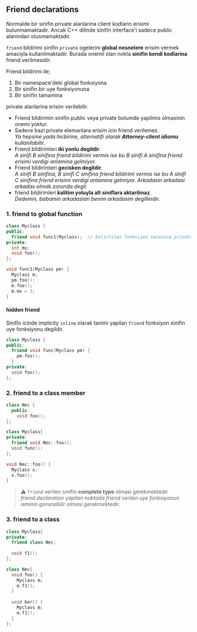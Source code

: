 ## Friend declarations

Normalde bir sinifin private alanlarina client kodlarin erisimi bulunmamaktadir. Ancak C++ dilinde sinifin interface'i sadece public alanindan olusmamaktadir.

`friend` bildirimi sinifin `private` ogelerini **global nesnelere** erisim vermek amaciyla kullanilmaktadir. Burada onemli olan nokta **sinifin kendi kodlarina** friend verilmesidir.

Friend bildirimi ile;

  1. Bir namespace'deki global fonksiyona
  2. Bir sinifin bir uye fonksiyonuna
  3. Bir sinifin tamamina

private alanlarina erisim verilebilir.

* Friend bildirimin sinifin public veya private bolumde yapilmis olmasinin onemi yoktur.
* Sadece bazi private elemanlara erisim icin friend verilemez.  
  *Ya hepsine yada hicbirine, alternatifi olarak **Attorney-client idiomu** kullanilabilir.*
* Friend bildirimleri **iki yonlu degildir**.  
  *A sinifi B sinifina friend bildirimi vermis ise bu B sinifi A sinifina friend erisimi verdigi anlamina gelmiyor.*
* Friend bildirimleri **gecisken degildir**.  
  *A sinifi B sinifina, B sinifi C sinifina friend bildirimi vermis ise bu A sinifi C sinifina friend erisimi verdigi anlamina gelmiyor. Arkadasin arkadasi arkadas olmak zorunda degil.*
* friend bildirimleri **kalitim yoluyla alt siniflara aktarilmaz**.  
  *Dedemin, babamin arkadaslari benim arkadasim degillerdir.*
  
### 1. friend to global function
```C++
class Myclass {
public:
  friend void func1(Myclass);  // belirtilen fonksiyon imzasina private erisim verildi.
private:
  int mx;
  void foo();
};

void func1(Myclass pm) { 
  Myclass m;
  pm.foo();
  m.foo();
  m.mx = 3;
}
```
#### **hidden friend**
Sinifin icinde implicity `inline` olarak tanimi yapilan `friend` fonksiyon sinifin uye fonksiyonu degildir.
```C++
class Myclass {
public:
  friend void func(Myclass pm) {
    pm.foo();
  }
private:
  void foo();
};
```

### 2. friend to a class member
```C++
class Nec {
  public:
    void foo();
};

class Myclass{ 
private:
  friend void Nec::foo();
  void func();
};

void Nec::foo() {
  Myclass x;
  x.foo();
}
```
> :warning: 
> `friend` verilen sinifin **complete type** olmasi gerekmektedir.  
> *friend declaration yapilan noktada friend verilen uye fonksiyonun isminin gorunebilir olmasi gerekmektedir.*

### 3. friend to a class
```C++
class Myclass{ 
private:
  friend class Nec;
  
  void f1();
};

class Nec{ 
  void foo() {
    Myclass m;
    m.f1();
  }
  
  void bar() {
    Myclass m;
    m.f1();
  }
};
```
